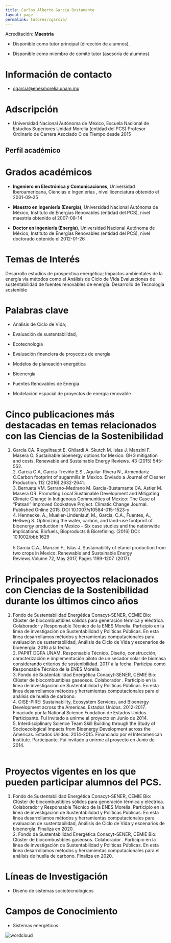 ```yaml
---
title: Carlos Alberto García Bustamante
layout: page
permalink: tutores/cgarcia/
---
```


Acreditación: **Maestría**


 - Disponible como tutor principal (dirección de alumnos).


 - Disponible como miembro de comité tutor (asesoría de alumnos)





# Información de contacto

 - <cgarcia@enesmorelia.unam.mx>





# Adscripción


 - Universidad Nacional Autónoma de México, Escuela Nacional de Estudios Superiores Unidad Morelia (entidad del PCS)    Profesor Ordinario de Carrera Asociado C de Tiempo desde 2015
 





## Perfil académico


# Grados académicos


 - **Ingeniero en Electrónica y Comunicaciones**, Universidad Iberoamericana, Ciencias e Ingenierías , nivel licenciatura obtenido el 2001-09-25

 - **Maestro en Ingeniería (Energía)**, Universidad Nacional Autónoma de México, Instituto de Energías Renovables (entidad del PCS), nivel maestria obtenido el 2007-08-14

 - **Doctor en Ingeniería (Energía)**, Universidad Nacional Autónoma de México, Instituto de Energías Renovables (entidad del PCS), nivel doctorado obtenido el 2012-01-26




# Temas de Interés

Desarrollo estudios de prospectiva energética; 
Impactos ambientales de la energía vía métodos como el Análisis de Ciclo de Vida 
Evaluaciones de sustentabilidad de fuentes renovables de energía.
Desarrollo de Tecnología sostenible



# Palabras clave


 - Análisis de Ciclo de Vida; 

 - Evaluación de sustentabilidad, 

 - Ecotecnología

 - Evaluación financiera de proyectos de energía

 - Modelos de planeación energética

 - Bioenergía

 - Fuentes Renovables de Energía

 - Modelación espacial de proyectos de energía renovable




# Cinco publicaciones más destacadas en temas relacionados con las Ciencias de la Sostenibilidad

1. García CA. Riegelhaupt E. Ghilardi A. Skutch M. Islas J. Manzini F. Masera O. Sustainable bioenergy options for Mexico: GHG mitigation and costs. Renewable and Sustainable Energy Reviews. 43 (2015) 545-552.<br />2. García C.A, García-Treviño E.S., Aguilar-Rivera N., Armendariz C.Carbon footprint of sugarmills in Mexico. Enviado a Journal of Cleaner Production. 112 (2016) 2632-2641.<br />3. Berrueta VM. Serrano-Medrano M. García-Bustamante CA. Astier M. Masera OR. Promoting Local Sustainable Development and Mitigating Climate Change in Indigenous Communities of Mexico: The Case of “Patsari” Improved Cookstove Project. Climatic Change Journal. Published Online 2015. DOI 10.1007/s10584-015-1523-y<br />4. Hennecke, A., Mueller-Lindenlauf, M., García, C.A., Fuentes, A., Hellweg S. Optimizing the water, carbon, and land-use footprint of bioenergy production in Mexico - Six case studies and the nationwide implications. Biofuels, Bioproducts &amp; Biorefining. (2016) DOI: 10.1002/bbb.1629<br /><br />5.García C.A., Manzini F., Islas J. Sustainability of etanol production from two crops in Mexico. Renewable and Sustainable Energy Reviews.Volume 72, May 2017, Pages 1199-1207. (2017).




# Principales proyectos relacionados con Ciencias de la Sostenibilidad durante los últimos cinco años

1. Fondo de Sustentabilidad Energética Conacyt-SENER, CEMIE Bio: Clúster de biocombustibles sólidos para generación térmica y eléctrica. Colaborador y Responsable Técnico de la ENES Morelia. Participio en la línea de investigación de Sustentabilidad y Políticas Públicas. En esta línea desarrollamos métodos y herramientas computacionales para evaluación de sustentabilidad, Análisis de Ciclo de Vida y escenarios de bioenergía. 2016 a la fecha.<br />2. PAPIIT DGPA UNAM. Responsable Técnico. Diseño, construcción, caracterización e implementación piloto de un secador solar de biomasa considerando criterios de sostenibilidad. 2017 a la fecha. Participa como Responsable Técnico de la ENES Morelia. <br />3. Fondo de Sustentabilidad Energética Conacyt-SENER, CEMIE Bio: Clúster de biocombustibles gaseosos. Colaborador . Participio en la línea de investigación de Sustentabilidad y Políticas Públicas. En esta línea desarrollamos métodos y herramientas computacionales para el análisis de huella de carbono.<br />4. OISE-PIRE: Sustainability, Ecosystem Services, and Bioenergy Development across the Americas.  Estados Unidos. 2012-2017. Finaciado por la National Science Fundation de Estados Unidos. Participante. Fui invitado a unirme al proyecto en Junio de 2014.<br />5. Interdisciplinary Science Team Skill Building through the Study of Socioecological Impacts from Bioenergy Development across the Americas. Estados Unidos. 2014-2015. Financiado por el Interamerican Institute. Participante.  Fui invitado a unirme al proyecto en Junio de 2014.<br /><br />




# Proyectos vigentes en los que pueden participar alumnos del PCS.

1. Fondo de Sustentabilidad Energética Conacyt-SENER, CEMIE Bio: Clúster de biocombustibles sólidos para generación térmica y eléctrica. Colaborador y Responsable Técnico de la ENES Morelia. Participio en la línea de investigación de Sustentabilidad y Políticas Públicas. En esta línea desarrollamos métodos y herramientas computacionales para evaluación de sustentabilidad, Análisis de Ciclo de Vida y escenarios de bioenergía. Finaliza en 2020.<br />2. Fondo de Sustentabilidad Energética Conacyt-SENER, CEMIE Bio: Clúster de biocombustibles gaseosos. Colaborador . Participio en la línea de investigación de Sustentabilidad y Políticas Públicas. En esta línea desarrollamos métodos y herramientas computacionales para el análisis de huella de carbono. Finaliza en 2020.




# Líneas de Investigación


 - Diseño de sistemas sociotecnológicos





# Campos de Conocimiento

 - Sistemas energéticos



![wordcloud](https://sostenibilidad.posgrado.unam.mx/media/perfil-academico/58/wordcloud.png)

